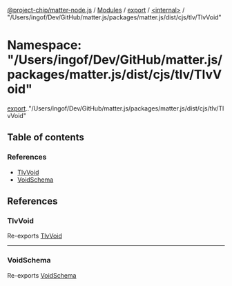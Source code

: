 [@project-chip/matter-node.js](../README.md) / [Modules](../modules.md) / [export](export.md) / [<internal\>](export._internal_.md) / "/Users/ingof/Dev/GitHub/matter.js/packages/matter.js/dist/cjs/tlv/TlvVoid"

# Namespace: "/Users/ingof/Dev/GitHub/matter.js/packages/matter.js/dist/cjs/tlv/TlvVoid"

[export](export.md).[<internal>](export._internal_.md)."/Users/ingof/Dev/GitHub/matter.js/packages/matter.js/dist/cjs/tlv/TlvVoid"

## Table of contents

### References

- [TlvVoid](export._internal_.__Users_ingof_Dev_GitHub_matter_js_packages_matter_js_dist_cjs_tlv_TlvVoid_.md#tlvvoid)
- [VoidSchema](export._internal_.__Users_ingof_Dev_GitHub_matter_js_packages_matter_js_dist_cjs_tlv_TlvVoid_.md#voidschema)

## References

### TlvVoid

Re-exports [TlvVoid](exports_tlv.md#tlvvoid)

___

### VoidSchema

Re-exports [VoidSchema](../classes/exports_tlv.VoidSchema.md)
